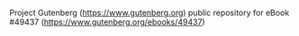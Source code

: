 Project Gutenberg (https://www.gutenberg.org) public repository for eBook #49437 (https://www.gutenberg.org/ebooks/49437)
